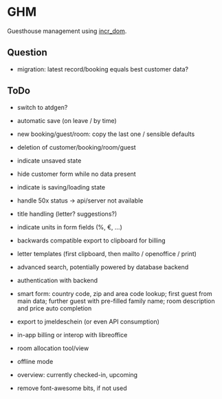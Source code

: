 # GHM

Guesthouse management using [incr_dom](gh:incr_dom).

[gh:incr_dom]: https://github.com/janestreet/incr_dom

## Question

- migration: latest record/booking equals best customer data?

## ToDo

- switch to atdgen?

- automatic save (on leave / by time)
- new booking/guest/room: copy the last one / sensible defaults

- deletion of customer/booking/room/guest

- indicate unsaved state
- hide customer form while no data present
- indicate is saving/loading state
- handle 50x status -> api/server not available

- title handling (letter? suggestions?)
- indicate units in form fields (%, €, ...)

- backwards compatible export to clipboard for billing
- letter templates (first clipboard, then mailto / openoffice / print)

- advanced search, potentially powered by database backend
- authentication with backend
- smart form: country code, zip and area code lookup; first guest from
  main data; further guest with pre-filled family name; room description
  and price auto completion
- export to jmeldeschein (or even API consumption)

- in-app billing or interop with libreoffice
- room allocation tool/view
- offline mode
- overview: currently checked-in, upcoming

- remove font-awesome bits, if not used
